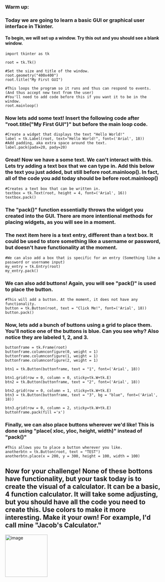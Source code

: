 
### Warm up: 


### Today we are going to learn a basic GUI or graphical user interface in Tkinter. 
#### To begin, we will set up a window. Try this out and you should see a blank window. 
```
import tkinter as tk

root = tk.Tk()

#Set the size and title of the window.
root.geometry("400x400")
root.title("My First GUI")

#This loops the program so it runs and thus can respond to events. (And thus accept new text from the user)
#You'll need to add code before this if you want it to be in the window. 
root.mainloop()
```
### Now lets add some text! Insert the following code after "root.title("My First GUI")" but before the main loop code. 
```
#Create a widget that displays the text "Hello World!"
label = tk.Label(root, text="Hello World!", font=('Arial', 18))
#Add padding, aka extra space around the text. 
label.pack(padx=20, pady=20)
```
### Great! Now we have a some text. We can't interact with this. Lets try adding a text box that we can type in. Add this below the text you just added, but still before root.mainloop(). In fact, all of the code you add today should be before root.mainloop()

```
#Creates a text box that can be written in. 
textbox = tk.Text(root, height = 4, font=('Arial', 16))
textbox.pack()
```
### The "pack()" function essentially throws the widget you created into the GUI. There are more intentional methods for placing widgets, as you will see in a moment. 

### The next item here is a text entry, different than a text box. It could be used to store something like a username or password, but doesn't have functionality at the moment. 
```
#We can also add a box that is specific for an entry (Something like a password or username input)
my_entry = tk.Entry(root)
my_entry.pack()
```
### We can also add buttons! Again, you will see "pack()" is used to place the button. 
```
#This will add a button. At the moment, it does not have any functionality. 
button = tk.Button(root, text = "Click Me!", font=('Arial', 18))
button.pack()
```

### Now, lets add a bunch of buttons using a grid to place them. You'll notice one of the buttons is blue. Can you see why? Also notice they are labeled 1, 2, and 3. 
```
buttonframe = tk.Frame(root)
buttonframe.columnconfigure(0, weight = 1)
buttonframe.columnconfigure(1, weight = 1)
buttonframe.columnconfigure(2, weight = 1)

btn1 = tk.Button(buttonframe, text = "1", font=('Arial', 18))

btn1.grid(row = 0, column = 0, sticky=tk.W+tk.E)
btn2 = tk.Button(buttonframe, text = "2", font=('Arial', 18))

btn2.grid(row = 0, column = 1, sticky=tk.W+tk.E)
btn3 = tk.Button(buttonframe, text = "3", bg = "blue", font=('Arial', 18))

btn3.grid(row = 0, column = 2, sticky=tk.W+tk.E)
buttonframe.pack(fill ='x')
```
### Finally, we can also place buttons wherever we'd like! This is done using "place( xloc, yloc, height, width)" instead of "pack()"

```
#This allows you to place a button wherever you like. 
anotherbtn = tk.Button(root, text = "TEST")
anotherbtn.place(x = 200, y = 300, height = 100, width = 100)
```

## Now for your challenge! None of these bottons have functionality, but your task today is to create the visual of a calculator. It can be a basic, 4 function calculator. It will take some adjusting, but you should have all the code you need to create this. Use colors to make it more interesting. Make it your own! For example, I'd call mine "Jacob's Calculator." 

<img width="137" alt="image" src="https://github.com/JTafej/Programming-Lessons/assets/143742710/674d30e0-6852-4309-a13e-647f77cb05d6">
